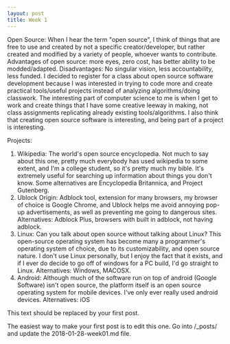 ```yaml
---
layout: post
title: Week 1
---
```


Open Source:
When I hear the term "open source", I think of things that are free to use and created by not a specific creator/developer, but rather created and modified by a variety of people, whoever wants to contribute. Advantages of open source: more eyes, zero cost, has better ability to be modded/adapted. Disadvantages: No singular vision, less accountability, less funded. I decided to register for a class about open source software development because I was interested in trying to code more and create practical tools/useful projects instead of analyzing algorithms/doing classwork. The interesting part of computer science to me is when I get to work and create things that I have some creative leeway in making, not class assignments replicating already existing tools/algorithms. I also think that creating open source software is interesting, and being part of a project is interesting. 

Projects:
1. Wikipedia: The world's open source encyclopedia. Not much to say about this one, pretty much everybody has used wikipedia to some extent, and I'm a college student, so it's pretty much my bible. It's extremely useful for searching up information about things you don't know. Some alternatives are Encyclopedia Britannica, and Project Gutenberg.
2. Ublock Origin: Adblock tool, extension for many browsers, my browser of choice is Google Chrome, and Ublock helps me avoid annoying pop-up advertisements, as well as preventing me going to dangerous sites. Alternatives: Adblock Plus, browsers with built in adblock, not having adblock.
3. Linux: Can you talk about open source without talking about Linux? This open-source operating system has become many a programmer's operating system of choice, due to its customizability, and open source nature. I don't use Linux personally, but I enjoy the fact that it exists, and if I ever do decide to go off of windows for a PC build, I'd go straight to Linux. Alternatives: Windows, MACOSX. 
4. Android: Although much of the software run on top of android (Google Software) isn't open source, the platform itself is an open source operating system for mobile devices. I've only ever really used android devices. Alternatives: iOS


This text should be replaced by your first post. 

The easiest way to make your first post is to edit this one. 
Go into /_posts/ and update the 2018-01-28-week01.md file. 
